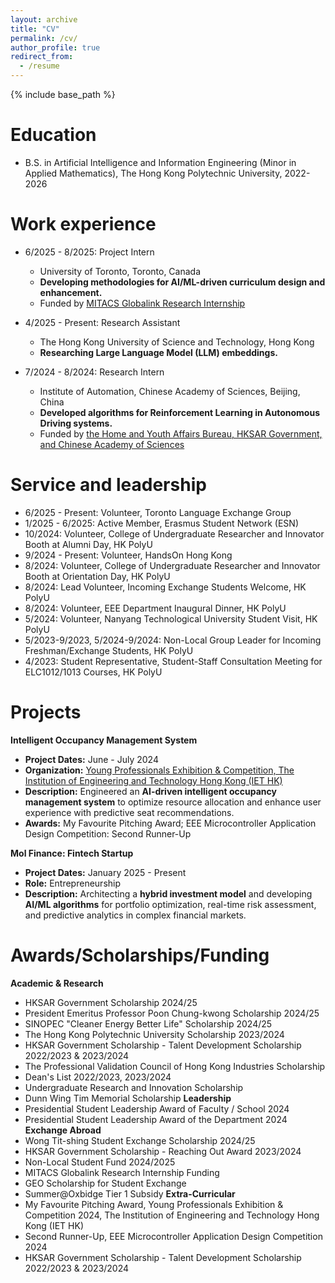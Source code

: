```yaml
---
layout: archive
title: "CV"
permalink: /cv/
author_profile: true
redirect_from:
  - /resume
---
```


{% include base_path %}

Education
======
* B.S. in Artificial Intelligence and Information Engineering (Minor in Applied Mathematics), The Hong Kong Polytechnic University, 2022-2026

Work experience
======
* 6/2025 - 8/2025: Project Intern
    * University of Toronto, Toronto, Canada
    * **Developing methodologies for AI/ML-driven curriculum design and enhancement.**
    * Funded by [MITACS Globalink Research Internship](https://www.mitacs.ca/our-programs/globalink-research-internship-students/)

* 4/2025 - Present: Research Assistant
    * The Hong Kong University of Science and Technology, Hong Kong
    * **Researching Large Language Model (LLM) embeddings.**

* 7/2024 - 8/2024: Research Intern
    * Institute of Automation, Chinese Academy of Sciences, Beijing, China
    * **Developed algorithms for Reinforcement Learning in Autonomous Driving systems.**
    * Funded by [the Home and Youth Affairs Bureau, HKSAR Government, and Chinese Academy of Sciences](https://ia.cas.cn/kxcb/kpdt/202407/t20240709_7214393.html)
  
Service and leadership
======
* 6/2025 - Present: Volunteer, Toronto Language Exchange Group
* 1/2025 - 6/2025: Active Member, Erasmus Student Network (ESN)
* 10/2024: Volunteer, College of Undergraduate Researcher and Innovator Booth at Alumni Day, HK PolyU
* 9/2024 - Present: Volunteer, HandsOn Hong Kong
* 8/2024: Volunteer, College of Undergraduate Researcher and Innovator Booth at Orientation Day, HK PolyU
* 8/2024: Lead Volunteer, Incoming Exchange Students Welcome, HK PolyU
* 8/2024: Volunteer, EEE Department Inaugural Dinner, HK PolyU
* 5/2024: Volunteer, Nanyang Technological University Student Visit, HK PolyU
* 5/2023-9/2023, 5/2024-9/2024: Non-Local Group Leader for Incoming Freshman/Exchange Students, HK PolyU
* 4/2023: Student Representative, Student-Staff Consultation Meeting for ELC1012/1013 Courses, HK PolyU

Projects
=====
**Intelligent Occupancy Management System**
* **Project Dates:** June - July 2024
* **Organization:** [Young Professionals Exhibition & Competition, The Institution of Engineering and Technology Hong Kong (IET HK)](https://drive.google.com/file/d/1KHZh_ZEpKM_Y_KPKA0Txr32LJzPVLle6/view?usp=drive_link)
* **Description:** Engineered an **AI-driven intelligent occupancy management system** to optimize resource allocation and enhance user experience with predictive seat recommendations.
* **Awards:** My Favourite Pitching Award; EEE Microcontroller Application Design Competition: Second Runner-Up

**Mol Finance: Fintech Startup**
* **Project Dates:** January 2025 - Present
* **Role:** Entrepreneurship
* **Description:** Architecting a **hybrid investment model** and developing **AI/ML algorithms** for portfolio optimization, real-time risk assessment, and predictive analytics in complex financial markets.
  

Awards/Scholarships/Funding
=====
**Academic & Research**
* HKSAR Government Scholarship 2024/25
* President Emeritus Professor Poon Chung-kwong Scholarship 2024/25
* SINOPEC "Cleaner Energy Better Life" Scholarship 2024/25
* The Hong Kong Polytechnic University Scholarship 2023/2024
* HKSAR Government Scholarship - Talent Development Scholarship 2022/2023 & 2023/2024
* The Professional Validation Council of Hong Kong Industries Scholarship
* Dean's List 2022/2023, 2023/2024
* Undergraduate Research and Innovation Scholarship
* Dunn Wing Tim Memorial Scholarship
**Leadership**
* Presidential Student Leadership Award of Faculty / School 2024
* Presidential Student Leadership Award of the Department 2024
**Exchange Abroad**
* Wong Tit-shing Student Exchange Scholarship 2024/25
* HKSAR Government Scholarship - Reaching Out Award 2023/2024
* Non-Local Student Fund 2024/2025
* MITACS Globalink Research Internship Funding
* GEO Scholarship for Student Exchange
* Summer@Oxbidge Tier 1 Subsidy
**Extra-Curricular**
* My Favourite Pitching Award, Young Professionals Exhibition & Competition 2024, The Institution of Engineering and Technology Hong Kong (IET HK)
* Second Runner-Up, EEE Microcontroller Application Design Competition 2024
* HKSAR Government Scholarship - Talent Development Scholarship 2022/2023 & 2023/2024
  
  
  
